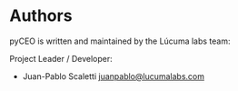 # Authors

pyCEO is written and maintained by the Lúcuma labs team:

Project Leader / Developer:

- Juan-Pablo Scaletti <juanpablo@lucumalabs.com>


